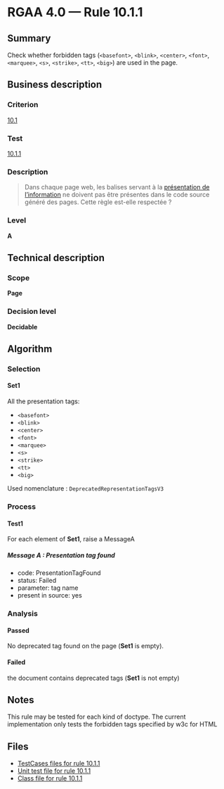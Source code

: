 # RGAA 4.0 — Rule 10.1.1

## Summary

Check whether forbidden tags (`<basefont>`, `<blink>`, `<center>`, 
`<font>`, `<marquee>`, `<s>`, `<strike>`, `<tt>`, `<big>`) are used in the page.

## Business description

### Criterion

[10.1](https://www.numerique.gouv.fr/publications/rgaa-accessibilite/methode/criteres/#crit-10-1)

### Test

[10.1.1](https://www.numerique.gouv.fr/publications/rgaa-accessibilite/methode/criteres/#test-10-1-1)

### Description

> Dans chaque page web, les balises servant à la [présentation de l’information](https://www.numerique.gouv.fr/publications/rgaa-accessibilite/methode/glossaire/#presentation-de-l-information) ne doivent pas être présentes dans le code source généré des pages. Cette règle est-elle respectée ?

### Level

**A**


## Technical description

### Scope

**Page**

### Decision level

**Decidable**

## Algorithm

### Selection

#### Set1

All the presentation tags:
  - `<basefont>`
  - `<blink>`
  - `<center>`
  - `<font>`
  - `<marquee>`
  - `<s>`
  - `<strike>`
  - `<tt>`
  - `<big>`
  
Used nomenclature : `DeprecatedRepresentationTagsV3`

### Process

#### Test1 

For each element of **Set1**, raise a MessageA

##### Message A :  Presentation tag found

-  code: PresentationTagFound
-  status: Failed
-  parameter: tag name
-  present in source: yes

### Analysis

#### Passed

No deprecated tag found on the page (**Set1** is empty).

#### Failed

the document contains deprecated tags (**Set1** is not empty)

## Notes

This rule may be tested for each kind of doctype. The current
implementation only tests the forbidden tags specified by w3c for HTML


## Files

- [TestCases files for rule 10.1.1](https://gitlab.com/asqatasun/Asqatasun/-/tree/v5/rules/rules-rgaa4.0/src/test/resources/testcases/rgaa40/Rgaa40Rule100101/)
- [Unit test file for rule 10.1.1](https://gitlab.com/asqatasun/Asqatasun/-/blob/v5/rules/rules-rgaa4.0/src/test/java/org/asqatasun/rules/rgaa40/Rgaa40Rule100101Test.java)
- [Class file for rule 10.1.1](https://gitlab.com/asqatasun/Asqatasun/-/blob/v5/rules/rules-rgaa4.0/src/main/java/org/asqatasun/rules/rgaa40/Rgaa40Rule100101.java)

